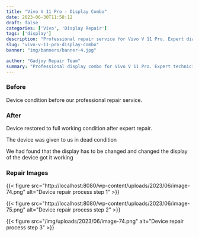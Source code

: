 ```yaml
---
title: "Vivo V 11 Pro - Display Combo"
date: 2023-06-30T11:58:12
draft: false
categories: ['Vivo', 'Display Repair']
tags: ['display']
description: "Professional repair service for Vivo V 11 Pro. Expert diagnosis and quality repairs in Bangalore."
slug: "vivo-v-11-pro-display-combo"
banner: "img/banners/banner-4.jpg"

author: "Gadjoy Repair Team"
summary: "Professional display combo for Vivo V 11 Pro. Expert technicians, quality parts, warranty included."
---
```


### Before

Device condition before our professional repair service.

### After

Device restored to full working condition after expert repair.

The device was given to us in dead condition

We had found that the display has to be changed and changed the display of the device got it working

### Repair Images

{{< figure src="http://localhost:8080/wp-content/uploads/2023/06/image-74.png" alt="Device repair process step 1" >}}

{{< figure src="http://localhost:8080/wp-content/uploads/2023/06/image-75.png" alt="Device repair process step 2" >}}

{{< figure src="/img/uploads/2023/06/image-74.png" alt="Device repair process step 3" >}}

